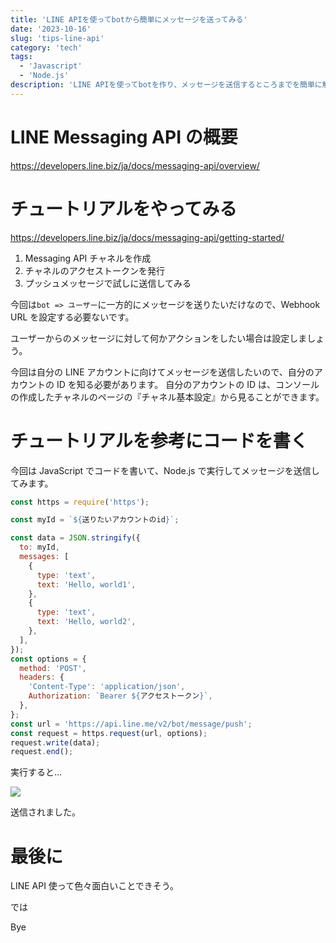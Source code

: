 ```yaml
---
title: 'LINE APIを使ってbotから簡単にメッセージを送ってみる'
date: '2023-10-16'
slug: 'tips-line-api'
category: 'tech'
tags:
  - 'Javascript'
  - 'Node.js'
description: 'LINE APIを使ってbotを作り、メッセージを送信するところまでを簡単に解説します。JavaScriptでコードを書き、Node.jsで実行します。'
---
```


# LINE Messaging API の概要

https://developers.line.biz/ja/docs/messaging-api/overview/

# チュートリアルをやってみる

https://developers.line.biz/ja/docs/messaging-api/getting-started/

1. Messaging API チャネルを作成
2. チャネルのアクセストークンを発行
3. プッシュメッセージで試しに送信してみる

今回は`bot => ユーザー`に一方的にメッセージを送りたいだけなので、Webhook URL を設定する必要ないです。

ユーザーからのメッセージに対して何かアクションをしたい場合は設定しましょう。

今回は自分の LINE アカウントに向けてメッセージを送信したいので、自分のアカウントの ID を知る必要があります。
自分のアカウントの ID は、コンソールの作成したチャネルのページの『チャネル基本設定』から見ることができます。

# チュートリアルを参考にコードを書く

今回は JavaScript でコードを書いて、Node.js で実行してメッセージを送信してみます。

```javascript
const https = require('https');

const myId = `${送りたいアカウントのid}`;

const data = JSON.stringify({
  to: myId,
  messages: [
    {
      type: 'text',
      text: 'Hello, world1',
    },
    {
      type: 'text',
      text: 'Hello, world2',
    },
  ],
});
const options = {
  method: 'POST',
  headers: {
    'Content-Type': 'application/json',
    Authorization: `Bearer ${アクセストークン}`,
  },
};
const url = 'https://api.line.me/v2/bot/message/push';
const request = https.request(url, options);
request.write(data);
request.end();
```

実行すると...

<img src="@image/line_from_bot.png">

送信されました。

# 最後に

LINE API 使って色々面白いことできそう。

では

Bye
